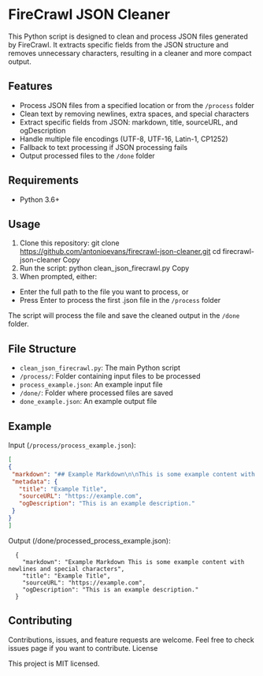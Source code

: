 # FireCrawl JSON Cleaner

This Python script is designed to clean and process JSON files generated by FireCrawl. It extracts specific fields from the JSON structure and removes unnecessary characters, resulting in a cleaner and more compact output.

## Features

- Process JSON files from a specified location or from the `/process` folder
- Clean text by removing newlines, extra spaces, and special characters
- Extract specific fields from JSON: markdown, title, sourceURL, and ogDescription
- Handle multiple file encodings (UTF-8, UTF-16, Latin-1, CP1252)
- Fallback to text processing if JSON processing fails
- Output processed files to the `/done` folder

## Requirements

- Python 3.6+

## Usage

1. Clone this repository:
git clone https://github.com/antonioevans/firecrawl-json-cleaner.git
cd firecrawl-json-cleaner
Copy
2. Run the script:
python clean_json_firecrawl.py
Copy
3. When prompted, either:
- Enter the full path to the file you want to process, or
- Press Enter to process the first .json file in the `/process` folder

The script will process the file and save the cleaned output in the `/done` folder.

## File Structure

- `clean_json_firecrawl.py`: The main Python script
- `/process/`: Folder containing input files to be processed
- `process_example.json`: An example input file
- `/done/`: Folder where processed files are saved
- `done_example.json`: An example output file

## Example

Input (`/process/process_example.json`):
```json
[
{
 "markdown": "## Example Markdown\n\nThis is some example content with newlines and special characters!",
 "metadata": {
   "title": "Example Title",
   "sourceURL": "https://example.com",
   "ogDescription": "This is an example description."
 }
}
]
```
Output (/done/processed_process_example.json):

```json[
  {
    "markdown": "Example Markdown This is some example content with newlines and special characters",
    "title": "Example Title",
    "sourceURL": "https://example.com",
    "ogDescription": "This is an example description."
  }
```

## Contributing

Contributions, issues, and feature requests are welcome. Feel free to check issues page if you want to contribute.
License

This project is MIT licensed.
